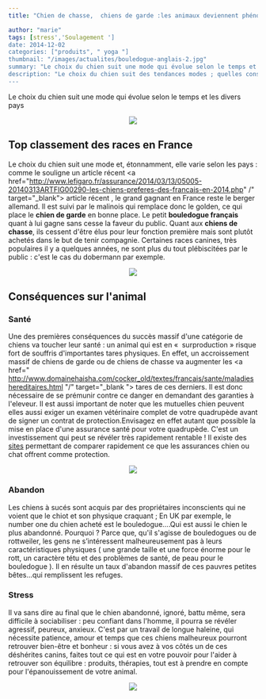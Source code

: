 ```yaml
---
title: "Chien de chasse,  chiens de garde :les animaux deviennent phénomènes de mode"

author: "marie"
tags: [stress','Soulagement ']
date: 2014-12-02
categories: ["produits", " yoga "]
thumbnail: "/images/actualites/bouledogue-anglais-2.jpg"
summary: "Le choix du chien suit une mode qui évolue selon le temps et les divers pays"
description: "Le choix du chien suit des tendances modes ; quelles conséquences sur leur équilibre ou sur leur santé "
---
```


Le choix du chien suit une mode qui évolue selon le temps et les divers pays

<p align="center"><img src= "/images/actualites/bouledogue-anglais-2.jpg"></p>

## Top classement des races en France ##

Le choix du chien suit une mode et, étonnamment, elle varie selon les pays : comme le souligne un article récent <a href="http://www.lefigaro.fr/assurance/2014/03/13/05005-20140313ARTFIG00290-les-chiens-preferes-des-francais-en-2014.php" /" target="_blank"> article récent </a>, le grand gagnant en France reste le berger allemand. Il est suivi par le malinois qui remplace donc le golden, ce qui place le **chien de garde** en bonne place. Le petit **bouledogue français** quant à lui gagne sans cesse la faveur du public. Quant aux **chiens de chasse**, ils cessent d'être élus pour leur fonction première mais sont plutôt achetés dans le but de tenir compagnie.
                                                                                                                                                                                             Certaines races canines, très populaires il y a quelques années, ne sont plus du tout plébiscitées par le public : c'est le cas du dobermann par exemple.

<p align="center"><img src= "/images/actualites/malinois_puppy.jpg"></p>


## Conséquences sur l'animal ##
### Santé ###
Une des premières conséquences du succès massif d'une catégorie de chiens va toucher leur santé : un animal qui est en «  surproduction » risque fort de souffris d'importantes tares physiques. En effet, un accroissement massif de chiens de garde ou de chiens de chasse va augmenter les <a href=" http://www.domainehaisha.com/cocker_old/textes/francais/sante/maladieshereditaires.html "/" target="_blank "> tares </a> de ces derniers. Il est donc nécessaire de se prémunir contre ce danger en demandant des garanties à l'eleveur. Il est aussi important de noter que les mutuelles chien peuvent elles aussi exiger un examen vétérinaire complet de votre quadrupède avant de signer un contrat de protection.Envisagez en effet autant que possible la mise en place d'une assurance santé pour votre quadrupède. C'est un investissement qui peut se révéler très rapidement rentable ! Il existe des <a href="http://www.lelynx.fr/assurance-chiens-et-chats.aspx/" target="_blank">sites</a> permettant de comparer rapidement ce que les assurances chien ou chat offrent comme protection.

<p align="center"><img src= "/images/actualites/assurance-chiens.jpg"></p>

### Abandon ###
Les chiens à sucés sont acquis par des propriétaires inconscients qui ne voient que le chiot et son physique craquant ; En UK par exemple, le number one du chien acheté est le bouledogue....Qui est aussi le chien le plus abandonné. Pourquoi ? Parce que, qu'il s'agisse de bouledogues ou de rottweiler, les gens ne s’intéressent malheureusement pas à leurs caractéristiques physiques ( une grande taille et une force énorme pour le rott, un caractère tétu et des problèmes de santé, de peau pour le bouledogue ). Il en résulte un taux d'abandon massif de ces pauvres petites bêtes...qui remplissent les refuges.

### Stress ###
Il va sans dire au final que le chien abandonné, ignoré, battu même, sera difficile à sociabiliser : peu confiant dans l'homme, il pourra se révéler agressif, peureux, anxieux.
C'est par un travail de longue haleine, qui nécessite patience, amour et temps que ces chiens malheureux pourront retrouver bien-être et bonheur : si vous avez à vos côtés un de ces déshérites canins, faites tout ce qui est en votre pouvoir pour l'aider à retrouver son équilibre : produits, thérapies, tout est à prendre en compte pour l'épanouissement de votre animal.

<p align="center"><img src= "/images/actualites/chien-epanoui.jpg"></p>
